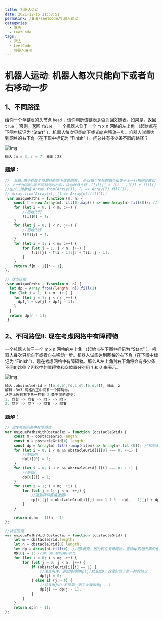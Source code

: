 ```yaml
---
title: 机器人运动
date: 2021-12-16 11:38:51
permalink: /算法/leetcode/机器人运动
categories:
  - 算法
  - LeetCode
tags:
  - 算法
  - LeetCode
  - 机器人运动
---
```

# 机器人运动: 机器人每次只能向下或者向右移动一步

## 1、不同路径

给你一个单链表的头节点 `head` ，请你判断该链表是否为回文链表。如果是，返回 `true` ；否则，返回 `false` 。一个机器人位于一个 m x n 网格的左上角 （起始点在下图中标记为 “Start” ）。机器人每次只能向下或者向右移动一步。机器人试图达到网格的右下角（在下图中标记为 “Finish” ）。问总共有多少条不同的路径？

![img](/images/算法/62.png)

```javascript
输入：m = 3, n = 7, 输出：28
```

### 题解：

```javascript
//  思路:由于在每个位置只能向下或者向右， 所以每个坐标的路径和等于上一行相同位置和
// 上一列相同位置不同路径的总和，状态转移方程：f[i][j] = f[i - 1][j] + f[i][j - 1];
//生成二维数组 Array.from(Array(3), () => Array(7).fill(1))
// Array.from(Array(m), () => Array(n).fill(1))
 var uniquePaths = function (m, n) {
    const f = new Array(m).fill(0).map(() => new Array(n).fill(0)); //初始dp数组
    for (let i = 0; i < m; i++) {
        //初始化列
        f[i][0] = 1;
    }
    for (let j = 0; j < n; j++) {
        //初始化行
        f[0][j] = 1;
    }
    for (let i = 1; i < m; i++) {
        for (let j = 1; j < n; j++) {
            f[i][j] = f[i - 1][j] + f[i][j - 1];
        }
    }
    return f[m - 1][n - 1];
};

// 状态压缩
 var uniquePaths = function(m, n) {
  let dp = Array.from({length: n}).fill(1)
  for (let i = 1; i < m; i++) {
    for (let j = 1; j < n; j++) {
      dp[j] = dp[j] + dp[j - 1];
    }
  }
  return dp[n - 1];
 }
```

## 2、不同路径II: 现在考虑网格中有障碍物

一个机器人位于一个 m x n 网格的左上角 （起始点在下图中标记为 “Start” ）。机器人每次只能向下或者向右移动一步。机器人试图达到网格的右下角（在下图中标记为 “Finish”）。现在考虑网格中有障碍物。那么从左上角到右下角将会有多少条不同的路径？网格中的障碍物和空位置分别用 1 和 0 来表示。

![img](/images/算法/63.png)

```javascript
输入：obstacleGrid = [[0,0,0],[0,1,0],[0,0,0]], 输出：2
解释：3x3 网格的正中间有一个障碍物。
从左上角到右下角一共有 2 条不同的路径：
1. 向右 -> 向右 -> 向下 -> 向下
2. 向下 -> 向下 -> 向右 -> 向右
```

### 题解：

```javascript
// 现在考虑网格中有障碍物
var uniquePathsWithObstacles = function (obstacleGrid) {
    const m = obstacleGrid.length;
    const n = obstacleGrid[0].length;
    const dp = Array(m).fill().map((item) => Array(n).fill(0)); //初始dp数组
    for (let i = 0; i < m && obstacleGrid[i][0] === 0; ++i) {
        //初始列
        dp[i][0] = 1;
    }
    for (let i = 0; i < n && obstacleGrid[0][i] === 0; ++i) {
        //初始行
        dp[0][i] = 1;
    }
    for (let i = 1; i < m; ++i) {
        for (let j = 1; j < n; ++j) {
            //遇到障碍直接返回0
            dp[i][j] = obstacleGrid[i][j] === 1 ? 0 : dp[i - 1][j] + dp[i][j - 1];
        }
    }

    return dp[m - 1][n - 1];
};

//状态压缩
var uniquePathsWithObstacles = function (obstacleGrid) {
    let m = obstacleGrid.length;
    let n = obstacleGrid[0].length;
    let dp = Array(n).fill(0); //用0填充，因为现在有障碍物，当前dp数组元素的值还和obstacleGrid[i][j]有关
    dp[0] = 1; //第一列 暂时用1填充
    for (let i = 0; i < m; i++) {
        for (let j = 0; j < n; j++) {
            if (obstacleGrid[i][j] == 1) {
                //注意条件，遇到障碍物dp[j]就变成0，这里包含了第一列的情况
                dp[j] = 0;
            } else if (j > 0) {
                //只有当j>0 不是第一列了才能取到j - 1
                dp[j] += dp[j - 1];
            }
        }
    }
    return dp[n - 1];
};
```
